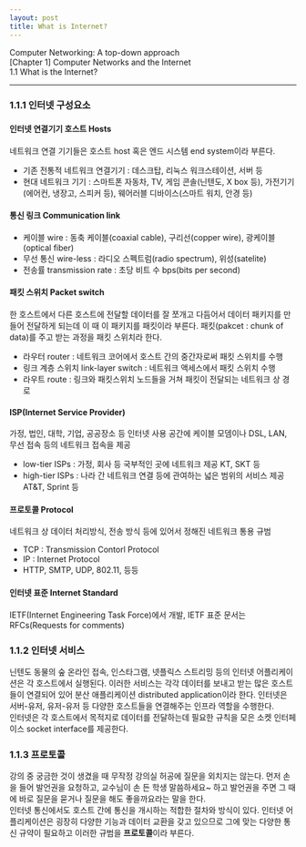 ```yaml
---
layout: post
title: What is Internet?
---
```


Computer Networking: A top-down approach  
[Chapter 1] Computer Networks and the Internet  
1.1 What is the Internet?  

----

### 1.1.1 인터넷 구성요소  
#### 인터넷 연결기기 호스트 Hosts  
네트워크 연결 기기들은 호스트 host 혹은 엔드 시스템 end system이라 부른다.
- 기존 전통적 네트워크 연결기기 : 데스크탑, 리눅스 워크스테이션, 서버 등  
- 현대 네트워크 기기 : 스마트폰 자동차, TV, 게임 콘솔(닌텐도, X box 등), 가전기기(에어컨, 냉장고, 스피커 등), 웨어러블 디바이스(스마트 워치, 안경 등)  

#### 통신 링크 Communication link  
- 케이블 wire : 동축 케이블(coaxial cable), 구리선(copper wire), 광케이블(optical fiber)  
- 무선 통신 wire-less : 라디오 스펙트럼(radio spectrum), 위성(satelite)  
- 전송률 transmission rate : 초당 비트 수 bps(bits per second)  
  
#### 패킷 스위치 Packet switch  
한 호스트에서 다른 호스트에 전달할 데이터를 잘 쪼개고 다듬어서 데이터 패키지를 만들어 전달하게 되는데 이 때 이 패키지를 패킷이라 부른다. 패킷(pakcet : chunk of data)를 주고 받는 과정을 패킷 스위치라 한다.  
- 라우터 router : 네트워크 코어에서 호스트 간의 중간자로써 패킷 스위치를 수행   
- 링크 계층 스위치 link-layer switch : 네트워크 액세스에서 패킷 스위치 수행  
- 라우트 route : 링크와 패킷스위치 노드들을 거쳐 패킷이 전달되는 네트워크 상 경로  

#### ISP(Internet Service Provider)  
가정, 법인, 대학, 기업, 공공장소 등 인터넷 사용 공간에 케이블 모뎀이나 DSL, LAN, 무선 접속 등의 네트워크 접속을 제공  
- low-tier ISPs : 가정, 회사 등 국부적인 곳에 네트워크 제공 KT, SKT 등
- high-tier ISPs : 나라 간 네트워크 연결 등에 관여하는 넓은 범위의 서비스 제공 AT&T, Sprint 등  

#### 프로토콜 Protocol  
네트워크 상 데이터 처리방식, 전송 방식 등에 있어서 정해진 네트워크 통용 규범  
- TCP : Transmission Contorl Protocol  
- IP : Internet Protocol  
- HTTP, SMTP, UDP, 802.11, 등등  

#### 인터넷 표준 Internet Standard  
IETF(Internet Engineering Task Force)에서 개발, IETF 표준 문서는 RFCs(Requests for comments)   

### 1.1.2 인터넷 서비스  
닌텐도 동물의 숲 온라인 접속, 인스타그램, 넷플릭스 스트리밍 등의 인터넷 어플리케이션은 각 호스트에서 실행된다. 이러한 서비스는 각각 데이터를 보내고 받는 많은 호스트들이 연결되어 있어 분산 애플리케이션 distributed application이라 한다. 인터넷은 서버-유저, 유저-유저 등 다양한 호스트들을 연결해주는 인프라 역할을 수행한다.  
인터넷은 각 호스트에서 목적지로 데이터를 전달하는데 필요한 규칙을 모은 소켓 인터페이스 socket interface를 제공한다.  

### 1.1.3 프로토콜  
강의 중 궁금한 것이 생겼을 때 무작정 강의실 허공에 질문을 외치지는 않는다. 먼저 손을 들어 발언권을 요청하고, 교수님이 손 든 학생 말씀하세요~ 하고 발언권을 주면 그 때에 바로 질문을 묻거나 질문을 해도 좋을까요라는 말을 한다.  
인터넷 통신에서도 호스트 간에 통신을 개시하는 적합한 절차와 방식이 있다. 인터넷 어플리케이션은 굉장히 다양한 기능과 데이터 교환을 갖고 있으므로 그에 맞는 다양한 통신 규약이 필요하고 이러한 규범을 **프로토콜**이라 부른다.  
<br>
<br>
